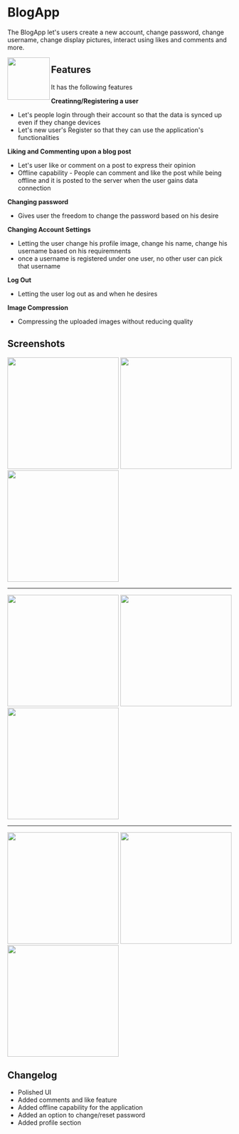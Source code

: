 # BlogApp

The BlogApp let's users create a new account, change password, change username, change display pictures, interact using likes and comments and more.

<img src="/app/src/main/res/mipmap-xxxhdpi/ic_launcher.png" align="left" height="95" width="95">

## Features

It has the following features


<b>Creatinng/Registering a user</b>
* Let's people login through their account so that the data is synced up even if they change devices
* Let's new user's Register so that they can use the application's functionalities

<b>Liking and Commenting upon a blog post</b>
* Let's user like or comment on a post to express their opinion
* Offline capability - People can comment and like the post while being offline and it is posted to the server when the user gains data connection

<b>Changing password</b>
* Gives user the freedom to change the password based on his desire

<b>Changing Account Settings</b>
* Letting the user change his profile image, change his name, change his username based on his requiremnents
* once a username is registered under one user, no other user can pick that username

<b>Log Out</b>
* Letting the user log out as and when he desires 

<b>Image Compression</b>
* Compressing the uploaded images without reducing quality 

## Screenshots

<p>
  <img src="/Screenshots/1.png" width="250"/>
  <img src="/Screenshots/2.png" width="250"/>
  <img src="/Screenshots/8.png" width="250"/>
</p>

---
<p>
  <img src="/Screenshots/3.png" width="250"/>
  <img src="/Screenshots/4.png" width="250"/>
  <img src="/Screenshots/5.png" width="250"/>
</p>

---
<p>  
  <img src="/Screenshots/6.png" width="250"/>
  <img src="/Screenshots/7.png" width="250"/>
  <img src="/Screenshots/9.png" width="250"/>
</p>
    
## Changelog

- Polished UI
- Added comments and like feature
- Added offline capability for the application
- Added an option to change/reset password
- Added profile section

